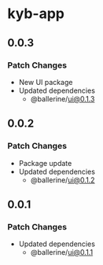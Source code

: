 # kyb-app

## 0.0.3

### Patch Changes

- New UI package
- Updated dependencies
  - @ballerine/ui@0.1.3

## 0.0.2

### Patch Changes

- Package update
- Updated dependencies
  - @ballerine/ui@0.1.2

## 0.0.1

### Patch Changes

- Updated dependencies
  - @ballerine/ui@0.1.1
